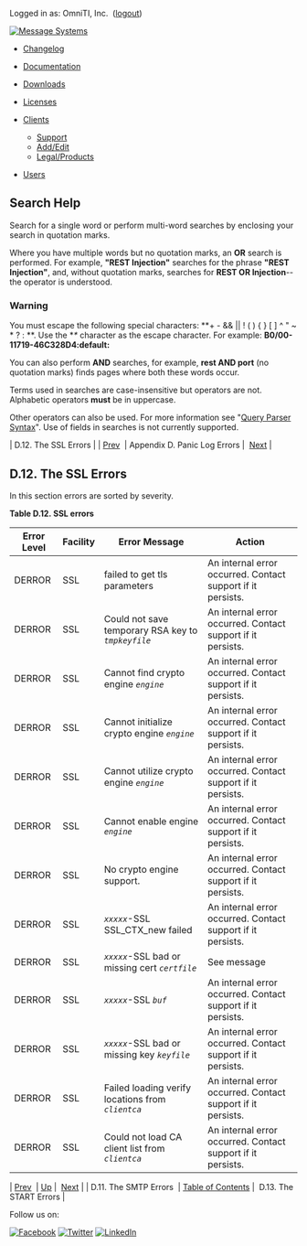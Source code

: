 Logged in as: OmniTI, Inc.  ([logout](https://support.messagesystems.com/logout.php))

[![Message Systems](https://support.messagesystems.com/images/ms-white205.png)](https://support.messagesystems.com/start.php) 

*   [Changelog](https://support.messagesystems.com/start.php?show=changelog)
*   [Documentation](https://support.messagesystems.com/docs/)
*   [Downloads](https://support.messagesystems.com/start.php)

*   [Licenses](https://support.messagesystems.com/license_summary.php)
*   <a href="">Clients</a>
    *   [Support](https://support.messagesystems.com/cs.php)
    *   [Add/Edit](https://support.messagesystems.com/edit_client.php)
    *   [Legal/Products](https://support.messagesystems.com/edit_products.php)
*   [Users](https://support.messagesystems.com/edit_customer.php)

## Search Help

Search for a single word or perform multi-word searches by enclosing your search in quotation marks.

Where you have multiple words but no quotation marks, an **OR** search is performed. For example, **"REST Injection"** searches for the phrase **"REST Injection"**, and, without quotation marks, searches for **REST OR Injection**--the operator is understood.

### Warning

You must escape the following special characters: **+ - && || ! ( ) { } [ ] ^ " ~ * ? : \**. Use the **\** character as the escape character. For example: **B0/00-11719-46C328D4\:default\:**

You can also perform **AND** searches, for example, **rest AND port** (no quotation marks) finds pages where both these words occur.

Terms used in searches are case-insensitive but operators are not. Alphabetic operators **must** be in uppercase.

Other operators can also be used. For more information see "[Query Parser Syntax](https://lucene.apache.org/core/old_versioned_docs/versions/3_0_0/queryparsersyntax.html)". Use of fields in searches is not currently supported.

| D.12. The SSL Errors |
| [Prev](SMTP-panic-log-errors.php)  | Appendix D. Panic Log Errors |  [Next](START-panic-log-errors.php) |

## D.12. The SSL Errors

In this section errors are sorted by severity.

<a name="SSL-table-panic-log-errors"></a>

**Table D.12. SSL errors**

| Error Level | Facility | Error Message | Action |
| --- | --- | --- | --- |
| DERROR | SSL | failed to get tls parameters | An internal error occurred. Contact support if it persists. |
| DERROR | SSL | Could not save temporary RSA key to *`tmpkeyfile`* | An internal error occurred. Contact support if it persists. |
| DERROR | SSL | Cannot find crypto engine *`engine`* | An internal error occurred. Contact support if it persists. |
| DERROR | SSL | Cannot initialize crypto engine *`engine`* | An internal error occurred. Contact support if it persists. |
| DERROR | SSL | Cannot utilize crypto engine *`engine`* | An internal error occurred. Contact support if it persists. |
| DERROR | SSL | Cannot enable engine *`engine`* | An internal error occurred. Contact support if it persists. |
| DERROR | SSL | No crypto engine support. | An internal error occurred. Contact support if it persists. |
| DERROR | SSL | *`xxxxx`*-SSL SSL_CTX_new failed | An internal error occurred. Contact support if it persists. |
| DERROR | SSL | *`xxxxx`*-SSL bad or missing cert *`certfile`* | See message |
| DERROR | SSL | *`xxxxx`*-SSL *`buf`* | An internal error occurred. Contact support if it persists. |
| DERROR | SSL | *`xxxxx`*-SSL bad or missing key *`keyfile`* | An internal error occurred. Contact support if it persists. |
| DERROR | SSL | Failed loading verify locations from *`clientca`* | An internal error occurred. Contact support if it persists. |
| DERROR | SSL | Could not load CA client list from *`clientca`* | An internal error occurred. Contact support if it persists. |

| [Prev](SMTP-panic-log-errors.php)  | [Up](error-messages.php) |  [Next](START-panic-log-errors.php) |
| D.11. The SMTP Errors  | [Table of Contents](index.php) |  D.13. The START Errors |

Follow us on:

[![Facebook](https://support.messagesystems.com/images/icon-facebook.png)](http://www.facebook.com/messagesystems) [![Twitter](https://support.messagesystems.com/images/icon-twitter.png)](http://twitter.com/#!/MessageSystems) [![LinkedIn](https://support.messagesystems.com/images/icon-linkedin.png)](http://www.linkedin.com/company/message-systems)
